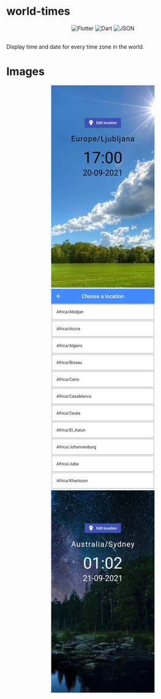 # world-times
<div align="center">
  <img alt="Flutter" src="https://img.shields.io/badge/Flutter-02569B?style=for-the-badge&logo=flutter&logoColor=white"/>
  <img alt="Dart" src="https://img.shields.io/badge/Dart-0175C2?style=for-the-badge&logo=dart&logoColor=white"/>
  <img alt="JSON" src="https://img.shields.io/badge/json-5E5C5C?style=for-the-badge&logo=json&logoColor=white"/>
</div>
<br>

Display time and date for every time zone in the world.

# Images

<div align="center">
    <img alt="Main screen - day" src="images/screenshot-1.jpg"/>
    <img alt="Location screen" src="images/screenshot-2.jpg"/>
    <img alt="Main screen - night" src="images/screenshot-3.jpg"/>
</div>
